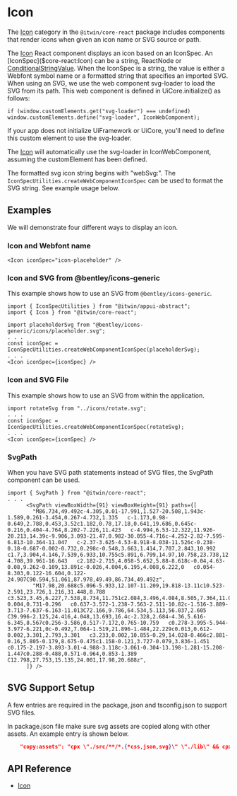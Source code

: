 # Icon

The [Icon]($core-react:Icon) category in the `@itwin/core-react` package includes components that render icons when given an icon name or SVG source or path.

The [Icon]($core-react) React component displays an icon based on an IconSpec. An [IconSpec]($core-react:Icon) can be a string, ReactNode or [ConditionalStringValue]($appui-abstract).
When the IconSpec is a string, the value is either a Webfont symbol name or a formatted string that specifies an imported SVG.
When using an SVG, we use the web component svg-loader to load the SVG from its path. This web component is defined in UiCore.initialize() as follows:

```tsx
if (window.customElements.get("svg-loader") === undefined) window.customElements.define("svg-loader", IconWebComponent);
```

If your app does not initialize UiFramework or UiCore, you'll need to define this custom element to use the svg-loader.

The [Icon]($core-react) will automatically use the svg-loader in IconWebComponent, assuming the customElement has been defined.

The formatted svg icon string begins with "webSvg:".
The `IconSpecUtilities.createWebComponentIconSpec` can be used to format the SVG string. See example usage below.

## Examples

We will demonstrate four different ways to display an icon.

### Icon and Webfont name

```tsx
<Icon iconSpec="icon-placeholder" />
```

### Icon and SVG from @bentley/icons-generic

This example shows how to use an SVG from `@bentley/icons-generic`.

```tsx
import { IconSpecUtilities } from "@itwin/appui-abstract";
import { Icon } from "@itwin/core-react";

import placeholderSvg from "@bentley/icons-generic/icons/placeholder.svg";
. . .
const iconSpec = IconSpecUtilities.createWebComponentIconSpec(placeholderSvg);
. . .
<Icon iconSpec={iconSpec} />
```

### Icon and SVG File

This example shows how to use an SVG from within the application.

```tsx
import rotateSvg from "../icons/rotate.svg";
. . .
const iconSpec = IconSpecUtilities.createWebComponentIconSpec(rotateSvg);
. . .
<Icon iconSpec={iconSpec} />
```

### SvgPath

When you have SVG path statements instead of SVG files, the SvgPath component can be used.

```tsx
import { SvgPath } from "@itwin/core-react";
. . .
      <SvgPath viewBoxWidth={91} viewBoxHeight={91} paths={[
        "M86.734,49.492c-4.305,0.01-17.991,1.527-20.508,1.943c-1.589,0.261-3.454,0.267-4.732,1.335   c-1.173,0.98-0.649,2.788,0.453,3.52c1.182,0.78,17.18,0.641,19.686,0.645c-0.216,0.404-4.764,8.202-7.226,11.423   c-4.994,6.53-12.322,11.926-20.213,14.39c-9.906,3.093-21.47,0.982-30.055-4.716c-4.252-2.82-7.595-6.813-10.364-11.047   c-2.37-3.625-4.53-8.918-8.038-11.526c-0.238-0.18-0.687-0.002-0.732,0.298c-0.548,3.663,1.414,7.707,2.843,10.992   c1.7,3.904,4.146,7.539,6.933,10.755c5.891,6.799,14.97,10.758,23.738,12.057c15.313,2.272,30.362-4.708,39.961-16.643   c2.182-2.715,4.058-5.652,5.88-8.618c-0.04,4.63-0.08,9.262-0.109,13.891c-0.026,4.004,6.195,4.008,6.222,0   c0.054-8.303,0.122-16.604,0.122-24.907C90.594,51.061,87.978,49.49,86.734,49.492z",
        "M17.98,20.688c5.096-5.933,12.107-11.209,19.818-13.11c10.523-2.591,23.726,1.216,31.448,8.788   c3.523,3.45,6.227,7.538,8.734,11.751c2.084,3.496,4.084,8.505,7.364,11.009c0.244,0.187,0.678-0.004,0.731-0.296   c0.637-3.572-1.238-7.563-2.511-10.82c-1.516-3.889-3.713-7.637-6.163-11.013C72.166,9.786,64.534,5.113,56.037,2.605   C39.996-2.125,24.416,4.048,13.693,16.4c-2.328,2.684-4.36,5.616-6.345,8.567c0.256-3.586,0.517-7.172,0.765-10.759   c0.278-3.995-5.944-3.977-6.221,0c-0.492,7.064-1.519,21.896-1.484,22.229c0.013,0.612-0.002,3.301,2.793,3.301   c3.233,0.002,10.855-0.29,14.028-0.466c2.881-0.16,5.805-0.179,8.675-0.475c1.158-0.121,3.727-0.079,3.836-1.451   c0.175-2.197-3.893-3.01-4.988-3.118c-3.061-0.304-13.198-1.281-15.208-1.447c0.288-0.488,0.571-0.964,0.853-1.389   C12.798,27.753,15.135,24.001,17.98,20.688z",
      ]} />

```

## SVG Support Setup

A few entries are required in the package,.json and tsconfig.json to support SVG files.

In package.json file make sure svg assets are copied along with other assets. An example entry is shown below.

```json
    "copy:assets": "cpx \"./src/**/*.{*css,json,svg}\" \"./lib\" && cpx \"./src/public/**/*\" ./lib/public/",
```

## API Reference

- [Icon]($core-react:Icon)
